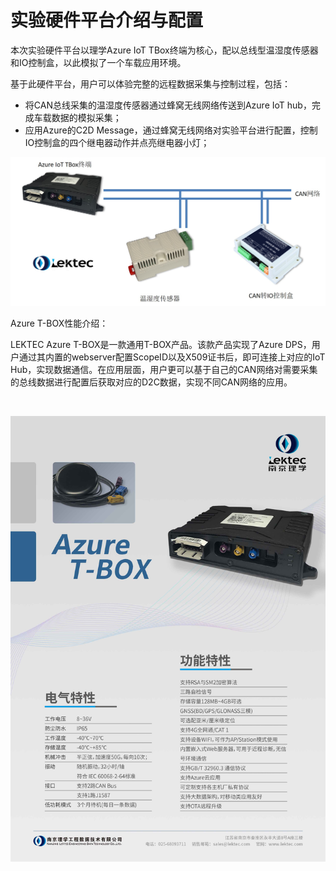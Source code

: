 # 实验硬件平台介绍与配置

本次实验硬件平台以理学Azure IoT TBox终端为核心，配以总线型温湿度传感器和IO控制盒，以此模拟了一个车载应用环境。

基于此硬件平台，用户可以体验完整的远程数据采集与控制过程，包括：

- 将CAN总线采集的温湿度传感器通过蜂窝无线网络传送到Azure IoT hub，完成车载数据的模拟采集；
- 应用Azure的C2D Message，通过蜂窝无线网络对实验平台进行配置，控制IO控制盒的四个继电器动作并点亮继电器小灯；



![硬件平台示意图](https://github.com/xiongyu0523/azure-iot-solution-labs/blob/main/images/%E7%A1%AC%E4%BB%B6%E5%B9%B3%E5%8F%B0%E7%A4%BA%E6%84%8F%E5%9B%BE.jpg)



Azure T-BOX性能介绍：

LEKTEC Azure T-BOX是一款通用T-BOX产品。该款产品实现了Azure DPS，用户通过其内置的webserver配置ScopeID以及X509证书后，即可连接上对应的IoT Hub，实现数据通信。在应用层面，用户更可以基于自己的CAN网络对需要采集的总线数据进行配置后获取对应的D2C数据，实现不同CAN网络的应用。

![]()

![Azure T-BOX介绍](https://github.com/xiongyu0523/azure-iot-solution-labs/blob/main/images/Azure%20T-BOX%E4%BB%8B%E7%BB%8D.jpg)


